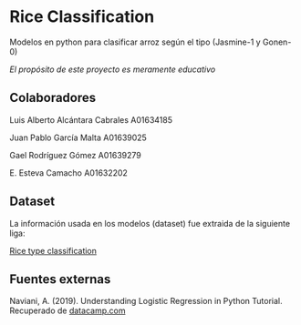# Rice Classification

Modelos en python para clasificar arroz según el tipo (Jasmine-1 y Gonen-0)

*El propósito de este proyecto es meramente educativo*

## Colaboradores

Luis Alberto Alcántara Cabrales A01634185

Juan Pablo García Malta A01639025

Gael Rodríguez Gómez A01639279

E. Esteva Camacho A01632202

## Dataset 

La información usada en los modelos (dataset) fue extraida de la siguiente liga: 

[Rice type classification](https://www.kaggle.com/datasets/mssmartypants/rice-type-classification)

## Fuentes externas

Naviani, A. (2019). Understanding Logistic Regression in Python Tutorial. Recuperado de 
[datacamp.com](https://www.datacamp.com/tutorial/understanding-logistic-regression-python)
